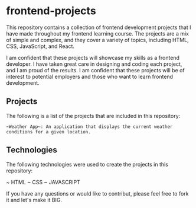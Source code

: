 # frontend-projects

This repository contains a collection of frontend development projects that I have made throughout my frontend learning course. The projects are a mix of simple and complex, and they cover a variety of topics, including HTML, CSS, JavaScript, and React.

I am confident that these projects will showcase my skills as a frontend developer. I have taken great care in designing and coding each project, and I am proud of the results. I am confident that these projects will be of interest to potential employers and those who want to learn frontend development.

## Projects

The following is a list of the projects that are included in this repository:
    
    ~Weather App~: An application that displays the current weather conditions for a given location.




## Technologies

The following technologies were used to create the projects in this repository:

~ HTML
~ CSS
~ JAVASCRIPT




If you have any questions or would like to contribut, please feel free to fork it and let's make it BIG. 